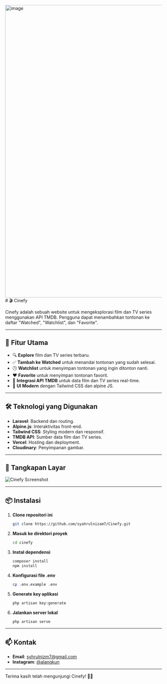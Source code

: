 <img width="943" alt="image" src="https://github.com/user-attachments/assets/c4c69459-50cc-4696-9d2f-c3101bbcfbfa" /># 🎬 Cinefy

Cinefy adalah sebuah website untuk mengeksplorasi film dan TV series menggunakan API TMDB. Pengguna dapat menambahkan tontonan ke daftar "Watched", "Watchlist", dan "Favorite".

---

## 🚀 Fitur Utama
- 🔍 **Explore** film dan TV series terbaru.
- ✅ **Tambah ke Watched** untuk menandai tontonan yang sudah selesai.
- 🕒 **Watchlist** untuk menyimpan tontonan yang ingin ditonton nanti.
- ❤️ **Favorite** untuk menyimpan tontonan favorit.
- 🔗 **Integrasi API TMDB** untuk data film dan TV series real-time.
- 🎨 **UI Modern** dengan Tailwind CSS dan alpine JS.

---

## 🛠️ Teknologi yang Digunakan
- **Laravel**: Backend dan routing.
- **Alpine.js**: Interaktivitas front-end.
- **Tailwind CSS**: Styling modern dan responsif.
- **TMDB API**: Sumber data film dan TV series.
- **Vercel**: Hosting dan deployment.
- **Cloudinary**: Penyimpanan gambar.

---

## 📸 Tangkapan Layar
![Cinefy Screenshot](<img width="943" alt="image" src="https://github.com/user-attachments/assets/c1e37ebc-7e81-45e5-8b62-5c3e7bd92f82" />
)

---

## 📦 Instalasi

1. **Clone repositori ini**
   ```bash
   git clone https://github.com/syahrulnizam7/Cinefy.git
   ```

2. **Masuk ke direktori proyek**
   ```bash
   cd cinefy
   ```

3. **Instal dependensi**
   ```bash
   composer install
   npm install
   ```

4. **Konfigurasi file .env**
   ```bash
   cp .env.example .env
   ```

5. **Generate key aplikasi**
   ```bash
   php artisan key:generate
   ```

6. **Jalankan server lokal**
   ```bash
   php artisan serve
   ```


---

## 📫 Kontak
- **Email**: syhrulnizm7@gmail.com
- **Instagram**: [@alangkun](https://instagram.com/alangkun)

---

Terima kasih telah mengunjungi Cinefy! 🚀✨

